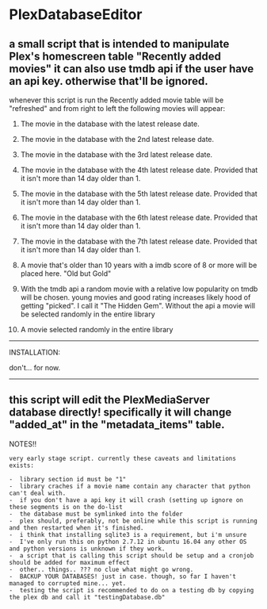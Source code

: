 # PlexDatabaseEditor

a small script that is intended to manipulate Plex's homescreen table "Recently added movies" it can also use tmdb api
if the user have an api key. otherwise that'll be ignored.
----------
whenever this script is run the Recently added movie table will be "refreshed" and from right to left
the following movies will appear:

1. The movie in the database with the latest release date.
2. The movie in the database with the 2nd latest release date.
3. The movie in the database with the 3rd latest release date.
4. The movie in the database with the 4th latest release date. Provided that it isn't more than 14 day older than 1.
5. The movie in the database with the 5th latest release date. Provided that it isn't more than 14 day older than 1.
6. The movie in the database with the 6th latest release date. Provided that it isn't more than 14 day older than 1.
7. The movie in the database with the 7th latest release date. Provided that it isn't more than 14 day older than 1.

8. A movie that's older than 10 years with a imdb score of 8 or more will be placed here. "Old but Gold"

9. With  the tmdb api a random movie with a relative low popularity on tmdb will be chosen.
   young movies and good rating increases likely hood of getting "picked". I call it "The Hidden Gem".
   Without the api a movie will be selected randomly in the entire library

10. A movie selected randomly in the entire library

----------
INSTALLATION:

don't... for now.

----------

this script will edit the PlexMediaServer database directly! specifically it will change "added_at" in the
"metadata_items" table.
----------
NOTES!!

    very early stage script. currently these caveats and limitations exists:

    -  library section id must be "1"
    -  library craches if a movie name contain any character that python can't deal with.
    -  if you don't have a api key it will crash (setting up ignore on these segments is on the do-list
    -  the database must be symlinked into the folder
    -  plex should, preferably, not be online while this script is running and then restarted when it's finished.
    -  i think that installing sqlite3 is a requirement, but i'm unsure
    -  I've only run this on python 2.7.12 in ubuntu 16.04 any other OS and python versions is unknown if they work.
    -  a script that is calling this script should be setup and a cronjob should be added for maximum effect
    -  other.. things.. ??? no clue what might go wrong.
    -  BACKUP YOUR DATABASES! just in case. though, so far I haven't managed to corrupted mine... yet.
    -  testing the script is recommended to do on a testing db by copying the plex db and call it "testingDatabase.db"



